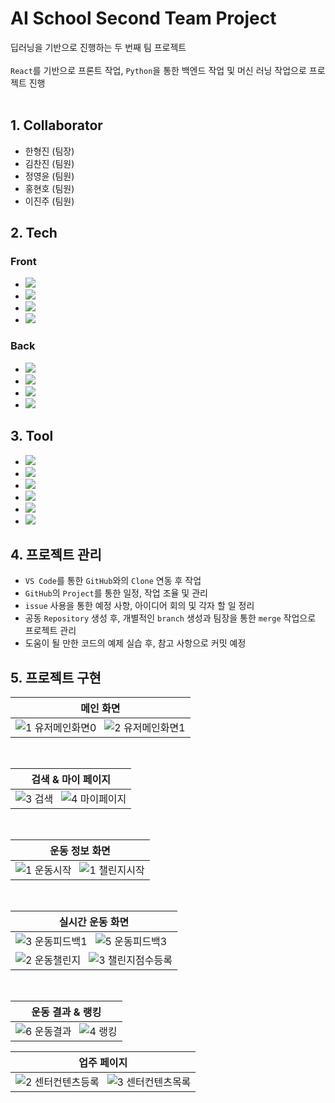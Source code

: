 # AI School Second Team Project
딥러닝을 기반으로 진행하는 두 번째 팀 프로젝트
<br><br>
`React`를 기반으로 프론트 작업, `Python`을 통한 백엔드 작업 및 머신 러닝 작업으로 프로젝트 진행
<br><br>
<!-- `Heroku`를 통한 `Deploy`와 `ClearDB`를 통한 `Heroku`와의 데이터베이스 연동 작업 진행 -->

## 1. Collaborator
- 한형진 (팀장)
- 김찬진 (팀원)
- 정영윤 (팀원)
- 홍현호 (팀원)
- 이진주 (팀원)

## 2. Tech
### Front
- [<img src="https://img.shields.io/badge/HTML5-E34F26?style=flat-square&logo=HTML5&logoColor=white">](https://developer.mozilla.org/ko/docs/Learn/HTML/Introduction_to_HTML/Getting_started)
- [<img src="https://img.shields.io/badge/CSS3-1572B6?style=flat-square&logo=CSS3&logoColor=white">](https://developer.mozilla.org/ko/docs/Web/CSS)
- [<img src="https://img.shields.io/badge/JavaScript-F7DF1E?style=flat-square&logo=JavaScript&logoColor=424242">](https://developer.mozilla.org/ko/docs/Web/JavaScript)
- [<img src="https://img.shields.io/badge/React-61DAFB?style=flat-square&logo=React&logoColor=black">](https://ko.reactjs.org/)
### Back
- [<img src="https://img.shields.io/badge/Python-3776AB?style=flat-square&logo=Python&logoColor=white">](https://www.python.org/)
- [<img src="https://img.shields.io/badge/Node.js-339933?style=flat-square&logo=Node.js&logoColor=white">](https://nodejs.org/ko/)
- [<img src="https://img.shields.io/badge/Mysql-4479A1?style=flat-square&logo=Mysql&logoColor=white">](https://www.mysql.com/)
- [<img src="https://img.shields.io/badge/Heroku-430098?style=flat-square&logo=Heroku&logoColor=white">](https://www.heroku.com/)

## 3. Tool
- [<img src="https://img.shields.io/badge/Visual Studio Code-007ACC?style=flat-square&logo=Visual Studio Code&logoColor=white">](https://code.visualstudio.com/?wt.mc_id=DX_841432)
- [<img src="https://img.shields.io/badge/Mysql Workbench-4479A1?style=flat-square&logo=Mysql&logoColor=white">](https://www.mysql.com/)
- [<img src="https://img.shields.io/badge/Jupyter Notebook-F37626?style=flat-square&logo=Jupyter&logoColor=white">](https://jupyter.org/)
- [<img src="https://img.shields.io/badge/PyCharm-000000?style=flat-square&logo=PyCharm&logoColor=white">](https://www.jetbrains.com/ko-kr/pycharm/)
- [<img src="https://img.shields.io/badge/Git-F05032?style=flat-square&logo=Git&logoColor=white">](https://git-scm.com/)
- [<img src="https://img.shields.io/badge/GitHub-181717?style=flat-square&logo=GitHub&logoColor=white">](https://github.com/)

## 4. 프로젝트 관리
- `VS Code`를 통한 `GitHub`와의 `Clone` 연동 후 작업
- `GitHub`의 `Project`를 통한 일정, 작업 조율 및 관리
- `issue` 사용을 통한 예정 사항, 아이디어 회의 및 각자 할 일 정리
- 공동 `Repository` 생성 후, 개별적인 `branch` 생성과 팀장을 통한 `merge` 작업으로 프로젝트 관리
- 도움이 될 만한 코드의 예제 실습 후, 참고 사항으로 커밋 예정

## 5. 프로젝트 구현
<div align='center'>
  
  |메인 화면|
  |---|
  |![1  유저메인화면0](https://user-images.githubusercontent.com/104360734/206089749-65d91828-41f2-4020-83a2-414885711a03.png)&nbsp;&nbsp;&nbsp;![2  유저메인화면1](https://user-images.githubusercontent.com/104360734/206089815-e2df79ec-5152-47eb-82a5-1e4f71bf747e.png)|
  <br>
  
  |검색 & 마이 페이지|
  |---|
  |![3  검색](https://user-images.githubusercontent.com/104360734/206090054-767c90d6-100d-4e43-a7a0-d6cb7f3ec8d7.png)&nbsp;&nbsp;&nbsp;![4  마이페이지](https://user-images.githubusercontent.com/104360734/206090076-0bae5944-170a-4bfa-bef2-e467bc0dab9c.png)|
  <br>
  
  |운동 정보 화면|
  |---|
  |![1  운동시작](https://user-images.githubusercontent.com/104360734/206090183-131f9ef5-a50c-4143-bc7e-4058d467e8fa.png)&nbsp;&nbsp;&nbsp;![1  챌린지시작](https://user-images.githubusercontent.com/104360734/206090220-b2983655-185e-4b23-b07a-5b18894776e1.png)|
  <br>
  
  |실시간 운동 화면|
  |---|
  |![3  운동피드백1](https://user-images.githubusercontent.com/104360734/206090382-f782aab8-912a-4f73-b946-c140b3b55654.png)&nbsp;&nbsp;&nbsp;![5  운동피드백3](https://user-images.githubusercontent.com/104360734/206090407-b421459b-9673-482b-a044-d6a8c58a2501.png)|
  |![2  운동챌린지](https://user-images.githubusercontent.com/104360734/206090485-0d48a816-938a-4ac1-8ebb-c35a6d95feae.png)&nbsp;&nbsp;&nbsp;![3  챌린지점수등록](https://user-images.githubusercontent.com/104360734/206090465-e5d90201-8eb9-4b43-a7d2-f21b5da6b563.png)|
  <br>
  
  |운동 결과 & 랭킹|
  |---|
  |![6  운동결과](https://user-images.githubusercontent.com/104360734/206090592-1ff87df6-386d-4ed2-995c-0824b5068285.png)&nbsp;&nbsp;&nbsp;![4  랭킹](https://user-images.githubusercontent.com/104360734/206090607-968f97da-bc5c-449c-ab39-c5058ecf76eb.png)|
  
  |업주 페이지|
  |---|
  |![2  센터컨텐츠등록](https://user-images.githubusercontent.com/104360734/206091422-ce1d215b-dc16-4ab2-8eb7-952168fe5e87.png)&nbsp;&nbsp;&nbsp;![3  센터컨텐츠목록](https://user-images.githubusercontent.com/104360734/206091435-d486526d-0c78-4089-9aa6-28a6b7b92a3a.png)|

</div>
